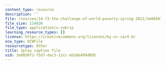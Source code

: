 ```yaml
---
content_type: resource
description: ''
file: /courses/14-73-the-challenge-of-world-poverty-spring-2011/3e085072f5d7dac311cceb3de499d0d5_FQZN92nEC0Q.srt
file_size: 114826
file_type: application/x-subrip
learning_resource_types: []
license: https://creativecommons.org/licenses/by-nc-sa/4.0/
ocw_type: OCWFile
resourcetype: Other
title: 3play caption file
uid: 3e085072-f5d7-dac3-11cc-eb3de499d0d5
---
```

